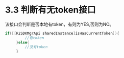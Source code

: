 # 3.3 判断有无token接口

该接口会判断是否本地有token，有则为YES,否则为NO。

```objectivec
if([[R2SDKMgrApi sharedInstance]isHasCurrentToken]){
         //有token
     }else{
         //没有token
     }
```

